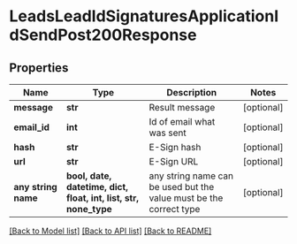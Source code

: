 # LeadsLeadIdSignaturesApplicationIdSendPost200Response


## Properties
Name | Type | Description | Notes
------------ | ------------- | ------------- | -------------
**message** | **str** | Result message | [optional] 
**email_id** | **int** | Id of email what was sent | [optional] 
**hash** | **str** | E-Sign hash | [optional] 
**url** | **str** | E-Sign URL | [optional] 
**any string name** | **bool, date, datetime, dict, float, int, list, str, none_type** | any string name can be used but the value must be the correct type | [optional]

[[Back to Model list]](../README.md#documentation-for-models) [[Back to API list]](../README.md#documentation-for-api-endpoints) [[Back to README]](../README.md)


